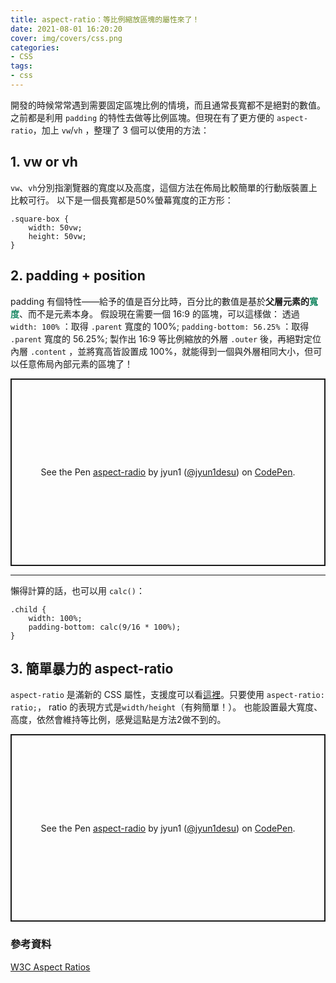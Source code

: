 ```yaml
---
title: aspect-ratio：等比例縮放區塊的屬性來了！
date: 2021-08-01 16:20:20
cover: img/covers/css.png
categories:
- CSS
tags:
- css
---
```

開發的時候常常遇到需要固定區塊比例的情境，而且通常長寬都不是絕對的數值。之前都是利用 `padding` 的特性去做等比例區塊。但現在有了更方便的 `aspect-ratio`，加上 `vw`/`vh` ，整理了 3 個可以使用的方法：
<!-- more -->
## 1. vw or vh 
`vw`、`vh`分別指瀏覽器的寬度以及高度，這個方法在佈局比較簡單的行動版裝置上比較可行。
以下是一個長寬都是50%螢幕寬度的正方形：
```css=
.square-box {
    width: 50vw;
    height: 50vw;
}
```
## 2. padding + position 
padding 有個特性——給予的值是百分比時，百分比的數值是基於<b>父層元素的<font color="#198864">寬度</font></b>、而不是元素本身。
假設現在需要一個 16:9 的區塊，可以這樣做：
透過 
`width: 100%` ：取得 `.parent` 寬度的 100%;
`padding-bottom: 56.25%` ：取得 `.parent` 寬度的 56.25%;
製作出 16:9 等比例縮放的外層 `.outer` 後，再絕對定位內層 `.content` ，並將寬高皆設置成 100%，就能得到一個與外層相同大小，但可以任意佈局內部元素的區塊了！
<p class="codepen" data-height="300" data-default-tab="html,result" data-slug-hash="oNWyYjP" data-user="jyun1desu" style="height: 300px; box-sizing: border-box; display: flex; align-items: center; justify-content: center; border: 2px solid; margin: 1em 0; padding: 1em;">
  <span>See the Pen <a href="https://codepen.io/jyun1desu/pen/oNWyYjP">
  aspect-radio</a> by jyun1 (<a href="https://codepen.io/jyun1desu">@jyun1desu</a>)
  on <a href="https://codepen.io">CodePen</a>.</span>
</p>
<script async src="https://cpwebassets.codepen.io/assets/embed/ei.js"></script>

---
懶得計算的話，也可以用 `calc()`：
```css=
.child {
    width: 100%; 
    padding-bottom: calc(9/16 * 100%);
}
```
## 3. 簡單暴力的 aspect-ratio
`aspect-ratio` 是滿新的 CSS 屬性，支援度可以看[這裡](https://caniuse.com/?search=aspect-ratio)。只要使用 `aspect-ratio: ratio;`， ratio 的表現方式是`width/height`（有夠簡單！）。
也能設置最大寬度、高度，依然會維持等比例，感覺這點是方法2做不到的。
<p class="codepen" data-height="300" data-default-tab="html,result" data-slug-hash="bGWKwmX" data-user="jyun1desu" style="height: 300px; box-sizing: border-box; display: flex; align-items: center; justify-content: center; border: 2px solid; margin: 1em 0; padding: 1em;">
  <span>See the Pen <a href="https://codepen.io/jyun1desu/pen/bGWKwmX">
  aspect-radio</a> by jyun1 (<a href="https://codepen.io/jyun1desu">@jyun1desu</a>)
  on <a href="https://codepen.io">CodePen</a>.</span>
</p>
<script async src="https://cpwebassets.codepen.io/assets/embed/ei.js"></script>

### 參考資料
[W3C Aspect Ratios](https://www.w3.org/TR/css-sizing-4/#ratios)